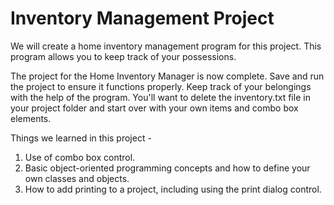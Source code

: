 # Inventory Management Project

We will create a home inventory management program for this project. 
This program allows you to keep track of your possessions.

The project for the Home Inventory Manager is now complete. Save and run the project to ensure it functions properly. Keep track of your belongings with the help of the program. You'll want to delete the inventory.txt file in your project folder and start over with your own items and combo box elements.

Things we learned in this project -
1. Use of combo box control.
2. Basic object-oriented programming concepts and how to define your own classes and objects.
3. How to add printing to a project, including using the print dialog control.
